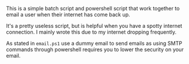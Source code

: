 This is a simple batch script and powershell script that work together to email a user when their internet has come back up.

It's a pretty useless script, but is helpful when you have a spotty internet connection. I mainly wrote this due to my internet dropping frequently. 

As stated in `email.ps1` use a dummy email to send emails as using SMTP commands through powershell requires you to lower the security on your email. 
